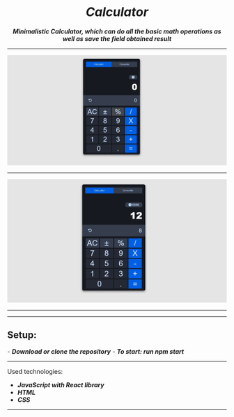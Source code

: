 <h1 align="center"><i>Calculator</i></h1>

**_<p align="center">Minimalistic Calculator, which can do all the basic math operations as well as save the field obtained result</p>_**

<hr/>

<p align="center">
    <div>
    <img src="./pictures/initial.jpg"/>
    <hr/>
    <img src="./pictures/some-operations.jpg"/>
    <hr/>
<p>

<hr/>
<h2>Setup:</h2>
- <i><b>Download or clone the repository</b></i>
- <i><b>To start: run npm start</b></i>
<hr/>


Used technologies:

- <i><b>JavaScript with React library</b></i>
- <i><b>HTML</b></i>
- <i><b>CSS</b></i>

<hr/>